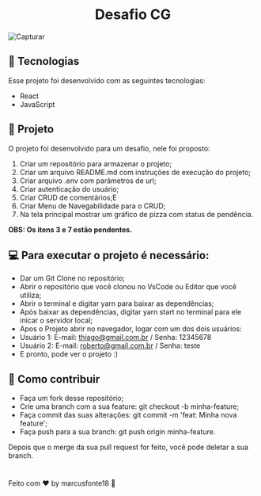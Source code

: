 <h1 align=center >Desafio CG</h1>

![Capturar](https://user-images.githubusercontent.com/65238795/122621550-42299980-d06c-11eb-878f-e24831da0833.PNG)


## :rocket: Tecnologias

Esse projeto foi desenvolvido com as seguintes tecnologias:

 - React
 - JavaScript

 ## :page_with_curl: Projeto

 O projeto foi desenvolvido para um desafio, nele foi proposto:
 1. Criar um repositório para armazenar o projeto;
 2. Criar um arquivo README.md com instruções de execução do projeto;
 3. Criar arquivo .env com parâmetros de url;
 4. Criar autenticação do usuário;
 5. Criar CRUD de comentários;E
 6. Criar Menu de Navegabilidade para o CRUD;
 7. Na tela principal mostrar um gráfico de pizza com status de pendência. 

**OBS: Os itens 3 e 7 estão pendentes.**


 ## :computer: Para executar o projeto é necessário: 

- Dar um Git Clone no repositório;
- Abrir o repositório que você clonou no VsCode ou Editor que você utiliza;
- Abrir o terminal e digitar yarn para baixar as dependências;
- Após baixar as dependências, digitar yarn start no terminal para ele inicar o servidor local;
- Apos o Projeto abrir no navegador, logar com um dos dois usuários: 
- Usuário 1: E-mail: thiago@gmail.com.br / Senha: 12345678
- Usuário 2: E-mail: roberto@gmail.com.br / Senha: teste
- E pronto, pode ver o projeto :)



## :thinking: Como contribuir

- Faça um fork desse repositório;
- Crie uma branch com a sua feature: git checkout -b minha-feature;
- Faça commit das suas alterações: git commit -m 'feat: Minha nova feature';
- Faça push para a sua branch: git push origin minha-feature.

Depois que o merge da sua pull request for feito, você pode deletar a sua branch.
#
Feito com :hearts: by marcusfonte18 :wave: